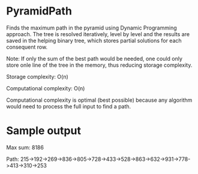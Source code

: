 # PyramidPath
Finds the maximum path in the pyramid using Dynamic Programming approach. The tree is resolved iteratively, level by level and the results are saved in the helping binary tree, which stores partial solutions for each consequent row.

Note:
If only the sum of the best path would be needed, one could only store onle line of the tree in the memory, thus reducing storage complexity.

Storage complexity: O(n)

Computational complexity: O(n)

Computational complexity is optimal (best possible) because any algorithm would need to process the full input to find a path.

# Sample output
Max sum: 8186

Path: 215->192->269->836->805->728->433->528->863->632->931->778->413->310->253
